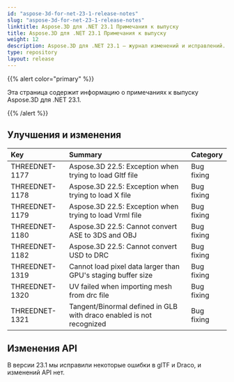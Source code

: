 ```yaml
---
id: "aspose-3d-for-net-23-1-release-notes"
slug: "aspose-3d-for-net-23-1-release-notes"
linktitle: Aspose.3D для .NET 23.1 Примечания к выпуску
title: Aspose.3D для .NET 23.1 Примечания к выпуску
weight: 12
description: Aspose.3D для .NET 23.1 — журнал изменений и исправлений.
type: repository
layout: release
---
```


{{% alert color="primary" %}}

Эта страница содержит информацию о примечаниях к выпуску Aspose.3D для .NET 23.1.

{{% /alert %}}
## **Улучшения и изменения**

|**Key**|**Summary**|**Category**|
| :- | :- | :- |
| THREEDNET-1177 | Aspose.3D 22.5: Exception when trying to load Gltf file | Bug fixing |
| THREEDNET-1178 | Aspose.3D 22.5: Exception when trying to load X file | Bug fixing |
| THREEDNET-1179 | Aspose.3D 22.5: Exception when trying to load Vrml file | Bug fixing |
| THREEDNET-1180 | Aspose.3D 22.5: Cannot convert ASE to 3DS and OBJ | Bug fixing |
| THREEDNET-1182 | Aspose.3D 22.5: Cannot convert USD to DRC | Bug fixing |
| THREEDNET-1319 | Cannot load pixel data larger than GPU's staging buffer size | Bug fixing |
| THREEDNET-1320 | UV failed when importing mesh from drc file | Bug fixing |
| THREEDNET-1321 | Tangent/Binormal defined in GLB with draco enabled is not recognized | Bug fixing |

## Изменения API ##

В версии 23.1 мы исправили некоторые ошибки в glTF и Draco, и изменений API нет.